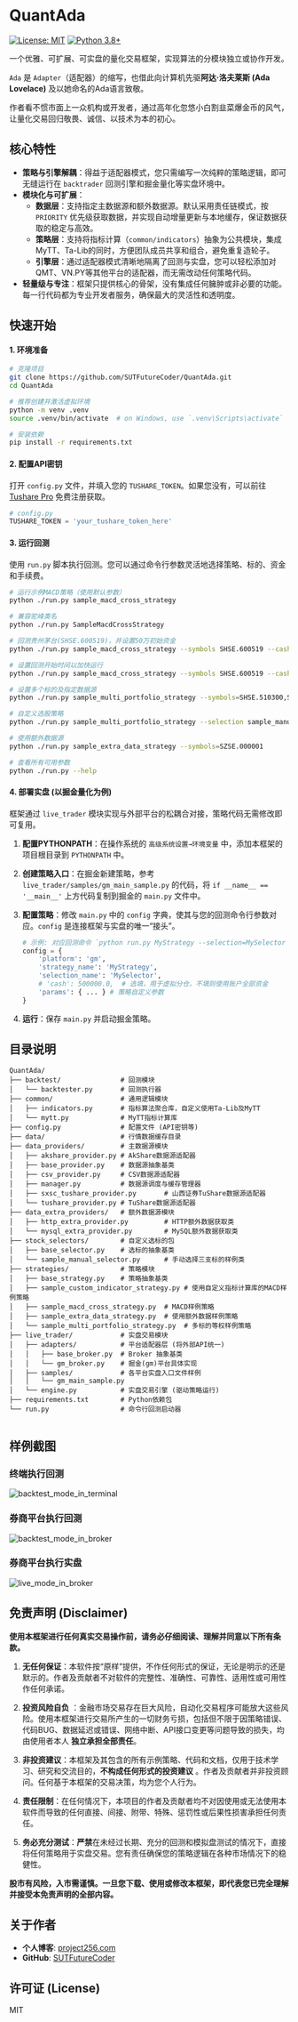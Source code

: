 # QuantAda

[![License: MIT](https://img.shields.io/badge/License-MIT-yellow.svg)](https://opensource.org/licenses/MIT)
[![Python 3.8+](https://img.shields.io/badge/python-3.8+-blue.svg)](https://www.python.org/downloads/release/python-380/)

一个优雅、可扩展、可实盘的量化交易框架，实现算法的分模块独立或协作开发。

`Ada` 是 `Adapter`（适配器）的缩写，也借此向计算机先驱**阿达·洛夫莱斯 (Ada Lovelace)** 及以她命名的Ada语言致敬。

作者看不惯市面上一众机构或开发者，通过高年化忽悠小白割韭菜爆金币的风气，让量化交易回归敬畏、诚信、以技术为本的初心。

## 核心特性

- **策略与引擎解耦**：得益于适配器模式，您只需编写一次纯粹的策略逻辑，即可无缝运行在 `backtrader` 回测引擎和掘金量化等实盘环境中。
- **模块化与可扩展**：
    - **数据层**：支持指定主数据源和额外数据源。默认采用责任链模式，按 `PRIORITY` 优先级获取数据，并实现自动增量更新与本地缓存，保证数据获取的稳定与高效。
    - **策略层**：支持将指标计算（`common/indicators`）抽象为公共模块，集成MyTT、Ta-Lib的同时，方便团队成员共享和组合，避免重复造轮子。
    - **引擎层**：通过适配器模式清晰地隔离了回测与实盘，您可以轻松添加对QMT、VN.PY等其他平台的适配器，而无需改动任何策略代码。
- **轻量级与专注**：框架只提供核心的骨架，没有集成任何臃肿或非必要的功能。每一行代码都为专业开发者服务，确保最大的灵活性和透明度。

## 快速开始

#### 1. 环境准备

```bash
# 克隆项目
git clone https://github.com/SUTFutureCoder/QuantAda.git
cd QuantAda

# 推荐创建并激活虚拟环境
python -m venv .venv
source .venv/bin/activate  # on Windows, use `.venv\Scripts\activate`

# 安装依赖
pip install -r requirements.txt
```

#### 2. 配置API密钥

打开 `config.py` 文件，并填入您的 `TUSHARE_TOKEN`。如果您没有，可以前往 [Tushare Pro](https://tushare.pro/user/token)
免费注册获取。

```python
# config.py
TUSHARE_TOKEN = 'your_tushare_token_here'
```

#### 3. 运行回测

使用 `run.py` 脚本执行回测。您可以通过命令行参数灵活地选择策略、标的、资金和手续费。

```bash
# 运行示例MACD策略（使用默认参数）
python ./run.py sample_macd_cross_strategy

# 兼容驼峰类名
python ./run.py SampleMacdCrossStrategy

# 回测贵州茅台(SHSE.600519)，并设置50万初始资金
python ./run.py sample_macd_cross_strategy --symbols SHSE.600519 --cash 500000

# 设置回测开始时间以加快运行
python ./run.py sample_macd_cross_strategy --symbols SHSE.600519 --cash 500000 --start_date 20250101

# 设置多个标的及指定数据源
python ./run.py sample_multi_portfolio_strategy --symbols=SHSE.510300,SZSE.000001,SHSE.600519 --data_source=tushare

# 自定义选股策略
python ./run.py sample_multi_portfolio_strategy --selection sample_manual_selector

# 使用额外数据源
python ./run.py sample_extra_data_strategy --symbols=SZSE.000001

# 查看所有可用参数
python ./run.py --help
```

#### 4. 部署实盘 (以掘金量化为例)

框架通过 `live_trader` 模块实现与外部平台的松耦合对接，策略代码无需修改即可复用。

1.  **配置PYTHONPATH**：在操作系统的 `高级系统设置→环境变量` 中，添加本框架的项目根目录到 `PYTHONPATH` 中。
2.  **创建策略入口**：在掘金新建策略，参考 `live_trader/samples/gm_main_sample.py` 的代码，将 `if __name__ == '__main__'` 上方代码复制到掘金的 `main.py` 文件中。
3.  **配置策略**：修改 `main.py` 中的 `config` 字典，使其与您的回测命令行参数对应。`config` 是连接框架与实盘的唯一“接头”。

    ```python
    # 示例: 对应回测命令 `python run.py MyStrategy --selection=MySelector --cash=500k`
    config = {
        'platform': 'gm',
        'strategy_name': 'MyStrategy',
        'selection_name': 'MySelector',
        # 'cash': 500000.0,  # 选填，用于虚拟分仓，不填则使用账户全部资金
        'params': { ... } # 策略自定义参数
    }
    ```
4.  **运行**：保存 `main.py` 并启动掘金策略。

## 目录说明

```
QuantAda/
├── backtest/               # 回测模块
│   └── backtester.py       # 回测执行器
├── common/                 # 通用逻辑模块
│   ├── indicators.py       # 指标算法聚合库，自定义使用Ta-Lib及MyTT
│   └── mytt.py             # MyTT指标计算库
├── config.py               # 配置文件 (API密钥等)
├── data/                   # 行情数据缓存目录
├── data_providers/         # 主数据源模块
│   ├── akshare_provider.py # AkShare数据源适配器
│   ├── base_provider.py    # 数据源抽象基类
│   ├── csv_provider.py     # CSV数据源适配器
│   ├── manager.py          # 数据源调度与缓存管理器
│   ├── sxsc_tushare_provider.py       # 山西证券TuShare数据源适配器
│   └── tushare_provider.py # TuShare数据源适配器
├── data_extra_providers/   # 额外数据源模块
│   ├── http_extra_provider.py         # HTTP额外数据获取类
│   └── mysql_extra_provider.py        # MySQL额外数据获取类
├── stock_selectors/        # 自定义选标的包
│   ├── base_selector.py    # 选标的抽象基类
│   └── sample_manual_selector.py      # 手动选择三支标的样例类
├── strategies/             # 策略模块
│   ├── base_strategy.py    # 策略抽象基类
│   ├── sample_custom_indicator_strategy.py # 使用自定义指标计算库的MACD样例策略
│   ├── sample_macd_cross_strategy.py  # MACD样例策略
│   ├── sample_extra_data_strategy.py  # 使用额外数据样例策略
│   └── sample_multi_portfolio_strategy.py  # 多标的等权样例策略
├── live_trader/            # 实盘交易模块
│   ├── adapters/           # 平台适配器层 (将外部API统一)
│   │   ├── base_broker.py  # Broker 抽象基类
│   │   └── gm_broker.py    # 掘金(gm)平台具体实现
│   ├── samples/            # 各平台实盘入口文件样例
│   │   └── gm_main_sample.py
│   └── engine.py           # 实盘交易引擎 (驱动策略运行)
├── requirements.txt        # Python依赖包
└── run.py                  # 命令行回测启动器
    
```

## 样例截图

### 终端执行回测
![backtest_mode_in_terminal](https://github.com/SUTFutureCoder/QuantAda/blob/main/sample_pictures/backtest_mode_in_terminal.png?raw=true)

### 券商平台执行回测
![backtest_mode_in_broker](https://github.com/SUTFutureCoder/QuantAda/blob/main/sample_pictures/backtest_mode_in_broker.png?raw=true)

### 券商平台执行实盘
![live_mode_in_broker](https://github.com/SUTFutureCoder/QuantAda/blob/main/sample_pictures/live_mode_in_broker.png?raw=true)

## 免责声明 (Disclaimer)

**使用本框架进行任何真实交易操作前，请务必仔细阅读、理解并同意以下所有条款。**

1. **无任何保证**：本软件按“原样”提供，不作任何形式的保证，无论是明示的还是默示的。作者及贡献者不对软件的完整性、准确性、可靠性、适用性或可用性作任何承诺。

2. **投资风险自负**
   ：金融市场交易存在巨大风险，自动化交易程序可能放大这些风险。使用本框架进行交易所产生的一切财务亏损，包括但不限于因策略错误、代码BUG、数据延迟或错误、网络中断、API接口变更等问题导致的损失，均由使用者本人
   **独立承担全部责任**。

3. **非投资建议**：本框架及其包含的所有示例策略、代码和文档，仅用于技术学习、研究和交流目的，**不构成任何形式的投资建议**
   。作者及贡献者并非投资顾问。任何基于本框架的交易决策，均为您个人行为。

4. **责任限制**：在任何情况下，本项目的作者及贡献者均不对因使用或无法使用本软件而导致的任何直接、间接、附带、特殊、惩罚性或后果性损害承担任何责任。

5. **务必充分测试**：**严禁**在未经过长期、充分的回测和模拟盘测试的情况下，直接将任何策略用于实盘交易。您有责任确保您的策略逻辑在各种市场情况下的稳健性。

**股市有风险，入市需谨慎。一旦您下载、使用或修改本框架，即代表您已完全理解并接受本免责声明的全部内容。**

## 关于作者

- **个人博客**: [project256.com](https://project256.com)
- **GitHub**: [SUTFutureCoder](https://github.com/SUTFutureCoder)

## 许可证 (License)

MIT
